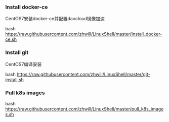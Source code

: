 
### Install docker-ce
CentOS7安装docker-ce并配置daocloud镜像加速

bash https://raw.githubusercontent.com/zhwill/LinuxShell/master/Install_docker-ce.sh

### Install git
CentOS7编译安装

bash https://raw.githubusercontent.com/zhwill/LinuxShell/master/git-install.sh

### Pull k8s images
bash https://raw.githubusercontent.com/zhwill/LinuxShell/master/pull_k8s_images.sh

